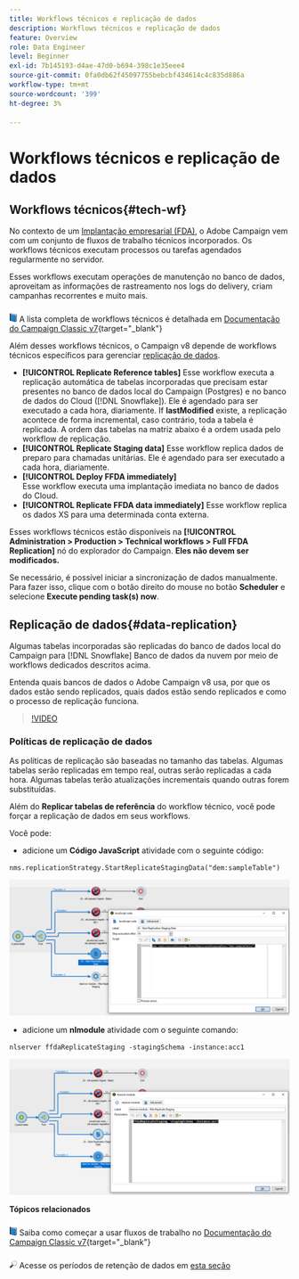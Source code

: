 ```yaml
---
title: Workflows técnicos e replicação de dados
description: Workflows técnicos e replicação de dados
feature: Overview
role: Data Engineer
level: Beginner
exl-id: 7b145193-d4ae-47d0-b694-398c1e35eee4
source-git-commit: 0fa0db62f45097755bebcbf434614c4c835d886a
workflow-type: tm+mt
source-wordcount: '399'
ht-degree: 3%

---
```


# Workflows técnicos e replicação de dados

## Workflows técnicos{#tech-wf}

No contexto de um [Implantação empresarial (FDA)](enterprise-deployment.md), o Adobe Campaign vem com um conjunto de fluxos de trabalho técnicos incorporados. Os workflows técnicos executam processos ou tarefas agendados regularmente no servidor.

Esses workflows executam operações de manutenção no banco de dados, aproveitam as informações de rastreamento nos logs do delivery, criam campanhas recorrentes e muito mais.

![](../assets/do-not-localize/book.png) A lista completa de workflows técnicos é detalhada em [Documentação do Campaign Classic v7](https://experienceleague.adobe.com/docs/campaign-classic/using/automating-with-workflows/advanced-management/about-technical-workflows.html){target=&quot;_blank&quot;}

Além desses workflows técnicos, o Campaign v8 depende de workflows técnicos específicos para gerenciar [replicação de dados](#data-replication).

* **[!UICONTROL Replicate Reference tables]**
Esse workflow executa a replicação automática de tabelas incorporadas que precisam estar presentes no banco de dados local do Campaign (Postgres) e no banco de dados do Cloud ([!DNL Snowflake]). Ele é agendado para ser executado a cada hora, diariamente. If **lastModified** existe, a replicação acontece de forma incremental, caso contrário, toda a tabela é replicada. A ordem das tabelas na matriz abaixo é a ordem usada pelo workflow de replicação.
* **[!UICONTROL Replicate Staging data]**
Esse workflow replica dados de preparo para chamadas unitárias. Ele é agendado para ser executado a cada hora, diariamente.
* **[!UICONTROL Deploy FFDA immediately]**\
   Esse workflow executa uma implantação imediata no banco de dados do Cloud.
* **[!UICONTROL Replicate FFDA data immediately]**
Esse workflow replica os dados XS para uma determinada conta externa.

Esses workflows técnicos estão disponíveis na **[!UICONTROL Administration > Production > Technical workflows > Full FFDA Replication]** nó do explorador do Campaign. **Eles não devem ser modificados.**

Se necessário, é possível iniciar a sincronização de dados manualmente. Para fazer isso, clique com o botão direito do mouse no botão **Scheduler** e selecione **Execute pending task(s) now**.

## Replicação de dados{#data-replication}

Algumas tabelas incorporadas são replicadas do banco de dados local do Campaign para [!DNL Snowflake] Banco de dados da nuvem por meio de workflows dedicados descritos acima.

Entenda quais bancos de dados o Adobe Campaign v8 usa, por que os dados estão sendo replicados, quais dados estão sendo replicados e como o processo de replicação funciona.

>[!VIDEO](https://video.tv.adobe.com/v/334460?quality=12)


### Políticas de replicação de dados

As políticas de replicação são baseadas no tamanho das tabelas. Algumas tabelas serão replicadas em tempo real, outras serão replicadas a cada hora. Algumas tabelas terão atualizações incrementais quando outras forem substituídas.

Além do **Replicar tabelas de referência** do workflow técnico, você pode forçar a replicação de dados em seus workflows.

Você pode:

* adicione um **Código JavaScript** atividade com o seguinte código:

```
nms.replicationStrategy.StartReplicateStagingData("dem:sampleTable")
```

![](assets/jscode.png)


* adicione um **nlmodule** atividade com o seguinte comando:

```
nlserver ffdaReplicateStaging -stagingSchema -instance:acc1
```

![](assets/nlmodule.png)


**Tópicos relacionados**

![](../assets/do-not-localize/book.png) Saiba como começar a usar fluxos de trabalho no [Documentação do Campaign Classic v7](https://experienceleague.adobe.com/docs/campaign-classic/using/automating-with-workflows/introduction/about-workflows.html?lang=en#automating-with-workflows){target=&quot;_blank&quot;}

![](../assets/do-not-localize/glass.png) Acesse os períodos de retenção de dados em [esta seção](../dev/datamodel-best-practices.md#data-retention)
